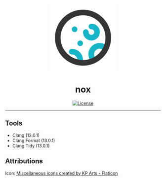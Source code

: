 <div align="center">
	<img width=218 height=218 alt="nox icon" src="misc/icon_256.png?raw=true" />
	<h1>nox</h1>

[![License](https://img.shields.io/badge/license-BSD--2--Clause-blue)](LICENSE)

</div>

***

## Tools
- Clang (13.0.1)
- Clang Format (13.0.1)
- Clang Tidy (13.0.1)

## Attributions
Icon: <a href="https://www.flaticon.com/free-icons/miscellaneous" title="miscellaneous icons">Miscellaneous icons created by KP Arts - Flaticon</a>
